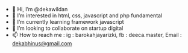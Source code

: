 - 👋 Hi, I’m @dekawildan
- 👀 I’m interested in html, css, javascript and php fundamental
- 🌱 I’m currently learning framework javascript
- 💞️ I’m looking to collaborate on startup digital
- 📫 How to reach me : ig : barokahjayarizki, fb : deeca.master, Email : dekabhinus@gmail.com

<!---
dekawildan/dekawildan is a ✨ special ✨ repository because its `README.md` (this file) appears on your GitHub profile.
You can click the Preview link to take a look at your changes.
--->
